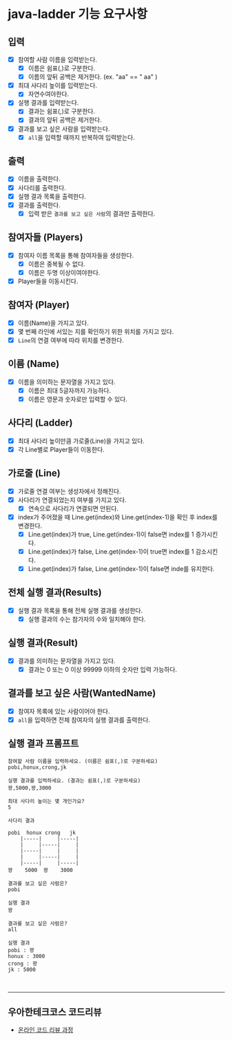 # java-ladder 기능 요구사항

## 입력
- [x] 참여할 사람 이름을 입력받는다.
  - [x] 이름은 쉼표(,)로 구분한다.
  - [x] 이름의 앞뒤 공백은 제거한다. (ex. "aa" == " aa" )
- [x] 최대 사다리 높이를 입력받는다.
  - [x] 자연수여야한다.
- [x] 실행 결과를 입력받는다.
  - [x] 결과는 쉼표(,)로 구분한다.
  - [x] 결과의 앞뒤 공백은 제거한다.
- [x] 결과를 보고 싶은 사람을 입력받는다.
  - [x] `all`을 입력할 때까지 반복하여 입력받는다.

## 출력
- [x] 이름을 출력한다.
- [x] 사다리를 출력한다.
- [x] 실행 결과 목록을 출력한다.
- [x] 결과를 출력한다.
  - [x] 입력 받은 `결과를 보고 싶은 사람`의 결과만 출력한다.

## 참여자들 (Players)
- [x] 참여자 이름 목록을 통해 참여자들을 생성한다.
  - [x] 이름은 중복될 수 없다.
  - [x] 이름은 두명 이상이여야한다.
- [x] Player들을 이동시킨다.

## 참여자 (Player)
- [x] 이름(Name)을 가지고 있다.
- [x] 몇 번째 라인에 서있는 지를 확인하기 위한 위치를 가지고 있다.
- [x] `Line`의 연결 여부에 따라 위치를 변경한다.

## 이름 (Name)
- [x] 이름을 의미하는 문자열을 가지고 있다.
  - [x] 이름은 최대 5글자까지 가능하다.
  - [x] 이름은 영문과 숫자로만 입력할 수 있다.

## 사다리 (Ladder)
- [x] 최대 사다리 높이만큼 가로줄(Line)을 가지고 있다.
- [x] 각 Line별로 Player들이 이동한다.

## 가로줄 (Line)
- [x] 가로줄 연결 여부는 생성자에서 정해진다.
- [x] 사다리가 연결되었는지 여부를 가지고 있다.
  - [x] 연속으로 사다리가 연결되면 안된다.
- [x] index가 주어졌을 때 Line.get(index)와 Line.get(index-1)을 확인 후 index를 변경한다.
  - [x] Line.get(index)가 true, Line.get(index-1)이 false면 index를 1 증가시킨다.
  - [x] Line.get(index)가 false, Line.get(index-1)이 true면 index를 1 감소시킨다.
  - [x] Line.get(index)가 false, Line.get(index-1)이 false면 inde를 유지한다.

## 전체 실행 결과(Results)
- [x] 실행 결과 목록을 통해 전체 실행 결과를 생성한다.
  - [x] 실행 결과의 수는 참가자의 수와 일치해야 한다.

## 실행 결과(Result)
- [x] 결과를 의미하는 문자열을 가지고 있다.
  - [x] 결과는 0 또는 0 이상 99999 이하의 숫자만 입력 가능하다.

## 결과를 보고 싶은 사람(WantedName) 
- [x] 참여자 목록에 있는 사람이어야 한다.
- [x] `all`을 입력하면 전체 참여자의 실행 결과를 출력한다.

## 실행 결과 프롬프트
```
참여할 사람 이름을 입력하세요. (이름은 쉼표(,)로 구분하세요)
pobi,honux,crong,jk

실행 결과를 입력하세요. (결과는 쉼표(,)로 구분하세요)
꽝,5000,꽝,3000

최대 사다리 높이는 몇 개인가요?
5

사다리 결과

pobi  honux crong   jk
    |-----|     |-----|
    |     |-----|     |
    |-----|     |     |
    |     |-----|     |
    |-----|     |-----|
꽝    5000  꽝    3000

결과를 보고 싶은 사람은?
pobi

실행 결과
꽝

결과를 보고 싶은 사람은?
all

실행 결과
pobi : 꽝
honux : 3000
crong : 꽝
jk : 5000

```
<br>
<hr>

## 우아한테크코스 코드리뷰

- [온라인 코드 리뷰 과정](https://github.com/woowacourse/woowacourse-docs/blob/master/maincourse/README.md)
